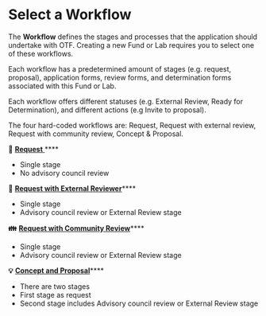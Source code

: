 # Select a Workflow

The **Workflow** defines the stages and processes that the application should undertake with OTF. Creating a new Fund or Lab requires you to select one of these workflows.&#x20;

Each workflow has a predetermined amount of stages (e.g. request, proposal), application forms, review forms, and determination forms associated with this Fund or Lab. &#x20;

Each workflow offers different statuses (e.g. External Review, Ready for Determination), and different actions (e.g Invite to proposal).&#x20;

The four hard-coded workflows are: Request, Request with external review, Request with community review, Concept & Proposal.

**💁** [**Request** ](broken-reference)****

* Single stage
* No advisory council review

**👳** [**Request with External Reviewer**](broken-reference)****

* Single stage
* Advisory council review or External Review stage

**👪** [**Request with Community Review**](broken-reference)****

* Single stage
* Advisory council review or External Review stage

**💡** [**Concept and Proposal**](broken-reference)****

* There are two stages
* First stage as request
* Second stage includes Advisory council review or External Review stage
